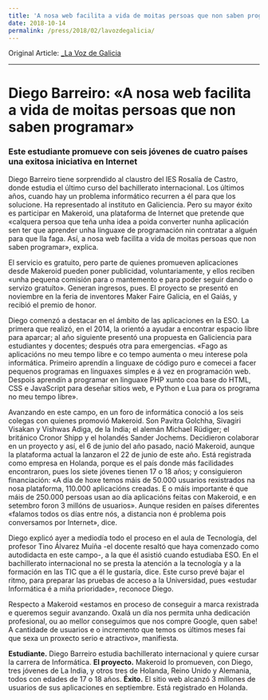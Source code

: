 ```yaml
---
title: 'A nosa web facilita a vida de moitas persoas que non saben programar - La Voz de Galicia'
date: 2018-10-14
permalink: /press/2018/02/lavozdegalicia/
---
```


Original Article: [_La Voz de Galicia](https://www.lavozdegalicia.es/noticia/santiago/2018/10/02/estudiante-bachillerato-internacional-socio-makeroid-nosa-web-facilita-vida-moitas-persoas-non-saben-programarestudiante-proyecto-exito/0003_201810S2C8992.htm)

---

# Diego Barreiro: «A nosa web facilita a vida de moitas persoas que non saben programar»

### Este estudiante promueve con seis jóvenes de cuatro países una exitosa iniciativa en Internet

Diego Barreiro tiene sorprendido al claustro del IES Rosalía de Castro, donde estudia el último curso del bachillerato internacional. Los últimos años, cuando hay un problema informático recurren a él para que los solucione. Ha representado al instituto en Galiciencia. Pero su mayor éxito es participar en Makeroid, una plataforma de Internet que pretende que «calquera persoa que teña unha idea a poida converter nunha aplicación sen ter que aprender unha linguaxe de programación nin contratar a alguén para que lla faga. Así, a nosa web facilita a vida de moitas persoas que non saben programar», explica.

El servicio es gratuito, pero parte de quienes promueven aplicaciones desde Makeroid pueden poner publicidad, voluntariamente, y ellos reciben «unha pequena comisión para o mantemento e para poder seguir dando o servizo gratuíto». Generan ingresos, pues. El proyecto se presentó en noviembre en la feria de inventores Maker Faire Galicia, en el Gaiás, y recibió el premio de honor.

Diego comenzó a destacar en el ámbito de las aplicaciones en la ESO. La primera que realizó, en el 2014, la orientó a ayudar a encontrar espacio libre para aparcar; al año siguiente presentó una propuesta en Galiciencia para estudiantes y docentes; después otra para emergencias. «Fago as aplicacións no meu tempo libre e co tempo aumenta o meu interese pola informática. Primeiro aprendín a linguaxe de código puro e comecei a facer pequenos programas en linguaxes simples e á vez en programación web. Despois aprendín a programar en linguaxe PHP xunto coa base do HTML, CSS e JavaScript para deseñar sitios web, e Python e Lua para os programa no meu tempo libre».

Avanzando en este campo, en un foro de informática conoció a los seis colegas con quienes promovió Makeroid. Son Pavitra Golchha, Sivagiri Visakan y Vishwas Adiga, de la India; el alemán Michael Rüdiger; el británico Cronor Shipp y el holandés Sander Jochems. Decidieron colaborar en un proyecto y así, el 6 de junio del año pasado, nació Makeroid, aunque la plataforma actual la lanzaron el 22 de junio de este año. Está registrada como empresa en Holanda, porque es el país donde más facilidades encontraron, pues los siete jóvenes tienen 17 o 18 años; y consiguieron financiación: «A día de hoxe temos máis de 50.000 usuarios rexistrados na nosa plataforma, 110.000 aplicacións creadas. E o máis importante é que máis de 250.000 persoas usan ao día aplicacións feitas con Makeroid, e en setembro foron 3 millóns de usuarios». Aunque residen en países diferentes «falamos todos os días entre nós, a distancia non é problema pois conversamos por Internet», dice.

Diego explicó ayer a mediodía todo el proceso en el aula de Tecnología, del profesor Tino Álvarez Muíña -el docente resaltó que haya comenzado como autodidacta en este campo-, a la que él asistió cuando estudiaba ESO. En el bachillerato internacional no se presta la atención a la tecnología y a la formación en las TIC que a él le gustaría, dice. Este curso prevé bajar el ritmo, para preparar las pruebas de acceso a la Universidad, pues «estudar Informática é a miña prioridade», reconoce Diego.

Respecto a Makeroid «estamos en proceso de conseguir a marca rexistrada e queremos seguir avanzando. Oxalá un día nos permita unha dedicación profesional, ou ao mellor conseguimos que nos compre Google, quen sabe! A cantidade de usuarios e o incremento que temos os últimos meses fai que sexa un proxecto serio e atractivo», manifiesta.

**Estudiante.** Diego Barreiro estudia bachillerato internacional y quiere cursar la carrera de Informática.
**El proyecto.** Makeroid lo promueven, con Diego, tres jóvenes de La India, y otros tres de Holanda, Reino Unido y Alemania, todos con edades de 17 o 18 años.
**Éxito.** El sitio web alcanzó 3 millones de usuarios de sus aplicaciones en septiembre. Está registrado en Holanda.